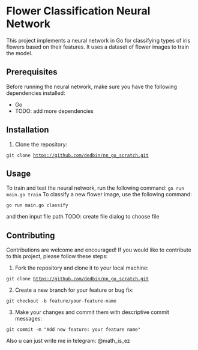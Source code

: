 # Flower Classification Neural Network

This project implements a neural network in Go for classifying types of iris flowers based on their features. It uses a dataset of flower images to train the model.

## Prerequisites

Before running the neural network, make sure you have the following dependencies installed:

- Go 
- TODO: add more dependencies

## Installation

1. Clone the repository:

<code>git clone https://github.com/dedbin/nn_go_scratch.git</code>


## Usage

To train and test the neural network, run the following command:
<code>go run main.go train</code>
To classify a new flower image, use the following command:

<code>go run main.go classify</code>

and then input file path 
TODO: create file dialog to choose file

## Contributing

Contributions are welcome and encouraged! If you would like to contribute to this project, please follow these steps:

1. Fork the repository and clone it to your local machine:

<code>git clone https://github.com/dedbin/nn_go_scratch.git</code>


2. Create a new branch for your feature or bug fix:

<code>git checkout -b feature/your-feature-name</code>


3. Make your changes and commit them with descriptive commit messages:

<code>git commit -m "Add new feature: your feature name"</code>

Also u can just write me in telegram: @math_is_ez



